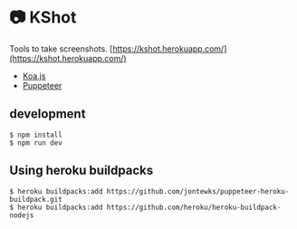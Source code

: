 # 📷 KShot

Tools to take screenshots. [https://kshot.herokuapp.com/](https://kshot.herokuapp.com/)

- [Koa.js](https://koajs.com/)
- [Puppeteer](https://pptr.dev/)

## development

```
$ npm install
$ npm run dev
```

## Using heroku buildpacks

```
$ heroku buildpacks:add https://github.com/jontewks/puppeteer-heroku-buildpack.git
$ heroku buildpacks:add https://github.com/heroku/heroku-buildpack-nodejs
```
